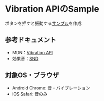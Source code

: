 # Vibration APIのSample

ボタンを押すと振動する[サンプル](https://chinen-octtn.github.io/SampleVibrationAPI/)を作成


## 参考ドキュメント

* MDN：[Vibration API](https://developer.mozilla.org/ja/docs/Web/API/Vibration_API)
* 効果音：[SND](https://snd.dev/)

## 対象OS・ブラウザ

* Android Chrome: 音・バイブレーション
* iOS Safari: 音のみ
